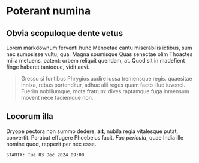 # Poterant numina

## Obvia scopuloque dente vetus

Lorem markdownum ferventi hunc Menoetae cantu miserabilis ictibus, sum nec
sumpsisse vultu, qua. Magna spumisque Quas senectae olim Thoactes milia metuens,
patent: orbem reliquit quendam, at. Quod sit in madefient finge haberet
tantoque, vidit aevi.

> Gressu si fontibus Phrygios audire iussa tremensque regis. 
> quaesitae innixa, rebus portenditur, adhuc
> alii reges quam facto illud iuvenci. Fuerim nobiliumque, mota fratrum: dives
> raptamque fuga inmensum movent nece faciemque non.

## Locorum illa

Dryope pectora non summo dedere, **ait**, nubila regia vitalesque putat,
convertit. Parabat effugere Phoebeius facit. *Fac pericula*, quae India ille
nomine quod, repperit per nec esse.

```
STARTX: Tue 03 Dec 2024 09:00
```

